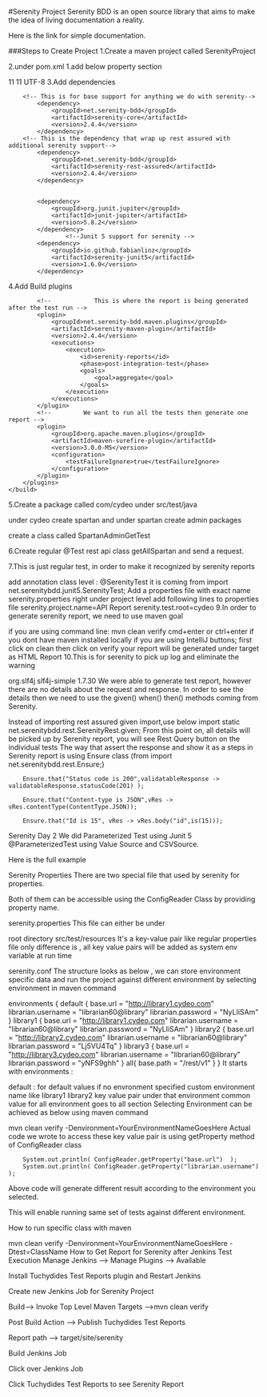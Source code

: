 #Serenity Project Serenity BDD is an open source library that aims to make the idea of living documentation a reality.

Here is the link for simple documentation.

###Steps to Create Project 1.Create a maven project called SerenityProject

2.under pom.xml 1.add below property section

<properties>
<maven.compiler.source>11</maven.compiler.source>
<maven.compiler.target>11</maven.compiler.target>
<project.build.sourceEncoding>UTF-8</project.build.sourceEncoding>
</properties>
3.Add dependencies

        <!-- This is for base support for anything we do with serenity-->
            <dependency>
                <groupId>net.serenity-bdd</groupId>
                <artifactId>serenity-core</artifactId>
                <version>2.4.4</version>
            </dependency>
        <!-- This is the dependency that wrap up rest assured with additional serenity support-->
            <dependency>
                <groupId>net.serenity-bdd</groupId>
                <artifactId>serenity-rest-assured</artifactId>
                <version>2.4.4</version>
            </dependency>

            
            <dependency>
                <groupId>org.junit.jupiter</groupId>
                <artifactId>junit-jupiter</artifactId>
                <version>5.8.2</version>
            </dependency>
                    <!--Junit 5 support for serenity -->
            <dependency>
                <groupId>io.github.fabianlinz</groupId>
                <artifactId>serenity-junit5</artifactId>
                <version>1.6.0</version>
            </dependency>
4.Add Build plugins

  <build>
        <plugins>

            <!--            This is where the report is being generated after the test run -->
            <plugin>
                <groupId>net.serenity-bdd.maven.plugins</groupId>
                <artifactId>serenity-maven-plugin</artifactId>
                <version>2.4.4</version>
                <executions>
                    <execution>
                        <id>serenity-reports</id>
                        <phase>post-integration-test</phase>
                        <goals>
                            <goal>aggregate</goal>
                        </goals>
                    </execution>
                </executions>
            </plugin>
            <!--         We want to run all the tests then generate one report -->
            <plugin>
                <groupId>org.apache.maven.plugins</groupId>
                <artifactId>maven-surefire-plugin</artifactId>
                <version>3.0.0-M5</version>
                <configuration>
                    <testFailureIgnore>true</testFailureIgnore>
                </configuration>
            </plugin>
        </plugins>
    </build>
5.Create a package called com/cydeo under src/test/java

under cydeo create spartan and under spartan create admin packages

create a class called SpartanAdminGetTest

6.Create regular @Test rest api class getAllSpartan and send a request.

7.This is just regular test, in order to make it recognized by serenity reports

add annotation class level : @SerenityTest
it is coming from import net.serenitybdd.junit5.SerenityTest;
Add a properties file with exact name serenity.properties right under project level
add following lines to properties file
serenity.project.name=API Report
serenity.test.root=cydeo
9.In order to generate serenity report, we need to use maven goal

if you are using command line: mvn clean verify cmd+enter or ctrl+enter if you dont have maven installed locally
if you are using IntelliJ buttons;
first click on clean then click on verify
your report will be generated under target as HTML Report
10.This is for serenity to pick up log and eliminate the warning

<dependency>
    <groupId>org.slf4j</groupId>
    <artifactId>slf4j-simple</artifactId>
    <version>1.7.30</version>
</dependency>
We were able to generate test report, however there are no details about the request and response. In order to see the details then we need to use the given() when() then() methods coming from Serenity.

Instead of importing rest assured given import,use below
import static net.serenitybdd.rest.SerenityRest.given;
From this point on, all details will be picked up by Serenity report, you will see Rest Query button on the individual tests
The way that assert the response and show it as a steps in Serenity report is using Ensure class (from import net.serenitybdd.rest.Ensure;)

        Ensure.that("Status code is 200",validatableResponse -> validatableResponse.statusCode(201) );

        Ensure.that("Content-type is JSON",vRes -> vRes.contentType(ContentType.JSON));

        Ensure.that("Id is 15", vRes -> vRes.body("id",is(15)));
Serenity Day 2
We did Parameterized Test using Junit 5 @ParameterizedTest using Value Source and CSVSource.

Here is the full example

Serenity Properties
There are two special file that used by serenity for properties.

Both of them can be accessible using the ConfigReader Class by providing property name.

serenity.properties
This file can either be under

root directory
src/test/resources
It's a key-value pair like regular properties file only difference is , all key value pairs will be added as system env variable at run time

serenity.conf
The structure looks as below , we can store environment specific data and run the project against different environment by selecting environment in maven command

environments {
default {
base.url = "http://library1.cydeo.com"
librarian.username = "librarian60@library"
librarian.password = "NyLIiSAm"
}
library1 {
base.url = "http://library1.cydeo.com"
librarian.username = "librarian60@library"
librarian.password = "NyLIiSAm"
}
library2 {
base.url = "http://library2.cydeo.com"
librarian.username = "librarian60@library"
librarian.password = "Lj5VU4Tq"
}
library3 {
base.url = "http://library3.cydeo.com"
librarian.username = "librarian60@library"
librarian.password = "yNFS9ghh"
}
all{
base.path = "/rest/v1"
}
}
It starts with environments :

default : for default values if no envronment specified
custom environment name like library1 library2
key value pair under that environment
common value for all environment goes to all section
Selecting Environment can be achieved as below using maven command

mvn clean verify -Denvironment=YourEnvironmentNameGoesHere
Actual code we wrote to access these key value pair is using getProperty method of ConfigReader class

        System.out.println( ConfigReader.getProperty("base.url")  );
        System.out.println( ConfigReader.getProperty("librarian.username")  );
Above code will generate different result according to the environment you selected.

This will enable running same set of tests against different environment.

How to run specific class with maven

mvn clean verify -Denvironment=YourEnvironmentNameGoesHere -Dtest=ClassName
How to Get Report for Serenity after Jenkins Test Execution
Manage Jenkins --> Manage Plugins --> Available

Install Tuchydides Test Reports plugin and Restart Jenkins

Create new Jenkins Job for Serenity Project

Build--> Invoke Top Level Maven Targets -->mvn clean verify

Post Build Action --> Publish Tuchydides Test Reports

Report path --> target/site/serenity

Build Jenkins Job

Click over Jenkins Job

Click Tuchydides Test Reports  to see Serenity Report